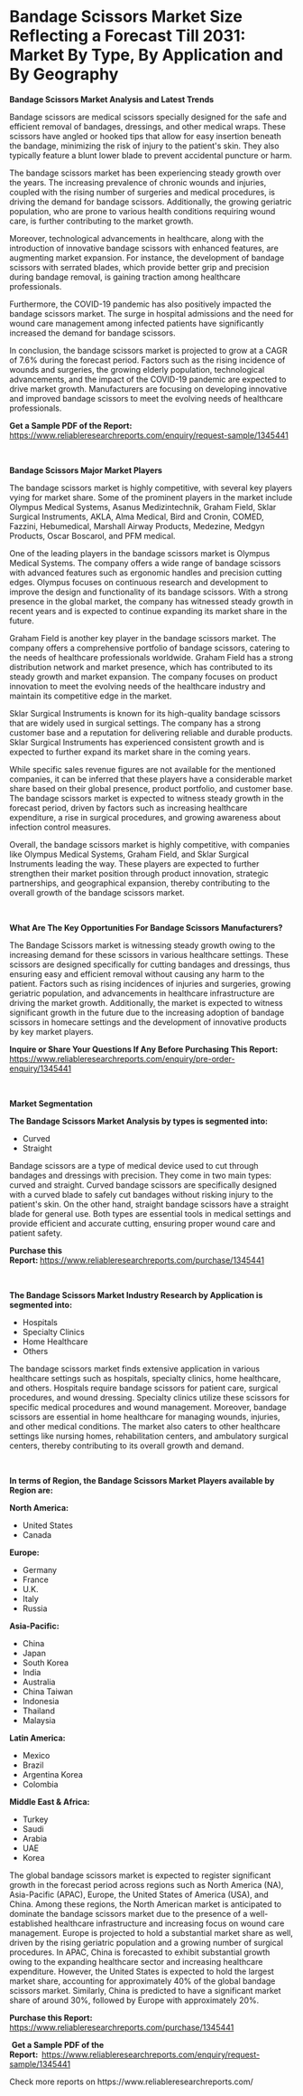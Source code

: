 <p><h1>Bandage Scissors Market Size Reflecting a Forecast Till 2031: Market By Type, By Application and By Geography</h1></p><p><strong>Bandage Scissors Market Analysis and Latest Trends</strong></p>
<p><p>Bandage scissors are medical scissors specially designed for the safe and efficient removal of bandages, dressings, and other medical wraps. These scissors have angled or hooked tips that allow for easy insertion beneath the bandage, minimizing the risk of injury to the patient's skin. They also typically feature a blunt lower blade to prevent accidental puncture or harm.</p><p>The bandage scissors market has been experiencing steady growth over the years. The increasing prevalence of chronic wounds and injuries, coupled with the rising number of surgeries and medical procedures, is driving the demand for bandage scissors. Additionally, the growing geriatric population, who are prone to various health conditions requiring wound care, is further contributing to the market growth.</p><p>Moreover, technological advancements in healthcare, along with the introduction of innovative bandage scissors with enhanced features, are augmenting market expansion. For instance, the development of bandage scissors with serrated blades, which provide better grip and precision during bandage removal, is gaining traction among healthcare professionals.</p><p>Furthermore, the COVID-19 pandemic has also positively impacted the bandage scissors market. The surge in hospital admissions and the need for wound care management among infected patients have significantly increased the demand for bandage scissors.</p><p>In conclusion, the bandage scissors market is projected to grow at a CAGR of 7.6% during the forecast period. Factors such as the rising incidence of wounds and surgeries, the growing elderly population, technological advancements, and the impact of the COVID-19 pandemic are expected to drive market growth. Manufacturers are focusing on developing innovative and improved bandage scissors to meet the evolving needs of healthcare professionals.</p></p>
<p><strong>Get a Sample PDF of the Report:&nbsp;</strong> <a href="https://www.reliableresearchreports.com/enquiry/request-sample/1345441">https://www.reliableresearchreports.com/enquiry/request-sample/1345441</a></p>
<p>&nbsp;</p>
<p><strong>Bandage Scissors Major Market Players</strong></p>
<p><p>The bandage scissors market is highly competitive, with several key players vying for market share. Some of the prominent players in the market include Olympus Medical Systems, Asanus Medizintechnik, Graham Field, Sklar Surgical Instruments, AKLA, Alma Medical, Bird and Cronin, COMED, Fazzini, Hebumedical, Marshall Airway Products, Medezine, Medgyn Products, Oscar Boscarol, and PFM medical.</p><p>One of the leading players in the bandage scissors market is Olympus Medical Systems. The company offers a wide range of bandage scissors with advanced features such as ergonomic handles and precision cutting edges. Olympus focuses on continuous research and development to improve the design and functionality of its bandage scissors. With a strong presence in the global market, the company has witnessed steady growth in recent years and is expected to continue expanding its market share in the future.</p><p>Graham Field is another key player in the bandage scissors market. The company offers a comprehensive portfolio of bandage scissors, catering to the needs of healthcare professionals worldwide. Graham Field has a strong distribution network and market presence, which has contributed to its steady growth and market expansion. The company focuses on product innovation to meet the evolving needs of the healthcare industry and maintain its competitive edge in the market.</p><p>Sklar Surgical Instruments is known for its high-quality bandage scissors that are widely used in surgical settings. The company has a strong customer base and a reputation for delivering reliable and durable products. Sklar Surgical Instruments has experienced consistent growth and is expected to further expand its market share in the coming years.</p><p>While specific sales revenue figures are not available for the mentioned companies, it can be inferred that these players have a considerable market share based on their global presence, product portfolio, and customer base. The bandage scissors market is expected to witness steady growth in the forecast period, driven by factors such as increasing healthcare expenditure, a rise in surgical procedures, and growing awareness about infection control measures.</p><p>Overall, the bandage scissors market is highly competitive, with companies like Olympus Medical Systems, Graham Field, and Sklar Surgical Instruments leading the way. These players are expected to further strengthen their market position through product innovation, strategic partnerships, and geographical expansion, thereby contributing to the overall growth of the bandage scissors market.</p></p>
<p>&nbsp;</p>
<p><strong>What Are The Key Opportunities For Bandage Scissors Manufacturers?</strong></p>
<p><p>The Bandage Scissors market is witnessing steady growth owing to the increasing demand for these scissors in various healthcare settings. These scissors are designed specifically for cutting bandages and dressings, thus ensuring easy and efficient removal without causing any harm to the patient. Factors such as rising incidences of injuries and surgeries, growing geriatric population, and advancements in healthcare infrastructure are driving the market growth. Additionally, the market is expected to witness significant growth in the future due to the increasing adoption of bandage scissors in homecare settings and the development of innovative products by key market players.</p></p>
<p><strong>Inquire or Share Your Questions If Any Before Purchasing This Report:</strong> <a href="https://www.reliableresearchreports.com/enquiry/pre-order-enquiry/1345441">https://www.reliableresearchreports.com/enquiry/pre-order-enquiry/1345441</a></p>
<p>&nbsp;</p>
<p><strong>Market Segmentation</strong></p>
<p><strong>The Bandage Scissors Market Analysis by types is segmented into:</strong></p>
<p><ul><li>Curved</li><li>Straight</li></ul></p>
<p><p>Bandage scissors are a type of medical device used to cut through bandages and dressings with precision. They come in two main types: curved and straight. Curved bandage scissors are specifically designed with a curved blade to safely cut bandages without risking injury to the patient's skin. On the other hand, straight bandage scissors have a straight blade for general use. Both types are essential tools in medical settings and provide efficient and accurate cutting, ensuring proper wound care and patient safety.</p></p>
<p><strong>Purchase this Report:&nbsp;</strong><a href="https://www.reliableresearchreports.com/purchase/1345441">https://www.reliableresearchreports.com/purchase/1345441</a></p>
<p>&nbsp;</p>
<p><strong>The Bandage Scissors Market Industry Research by Application is segmented into:</strong></p>
<p><ul><li>Hospitals</li><li>Specialty Clinics</li><li>Home Healthcare</li><li>Others</li></ul></p>
<p><p>The bandage scissors market finds extensive application in various healthcare settings such as hospitals, specialty clinics, home healthcare, and others. Hospitals require bandage scissors for patient care, surgical procedures, and wound dressing. Specialty clinics utilize these scissors for specific medical procedures and wound management. Moreover, bandage scissors are essential in home healthcare for managing wounds, injuries, and other medical conditions. The market also caters to other healthcare settings like nursing homes, rehabilitation centers, and ambulatory surgical centers, thereby contributing to its overall growth and demand.</p></p>
<p>&nbsp;</p>
<p><strong>In terms of Region, the Bandage Scissors Market Players available by Region are:</strong></p>
<p>
    <p> <strong> North America: </strong>
        <ul>
            <li>United States</li>
            <li>Canada</li>
        </ul>
        </p> 
    <p> <strong> Europe: </strong>
        <ul>
            <li>Germany</li>
            <li>France</li>
            <li>U.K.</li>
            <li>Italy</li>
            <li>Russia</li>
        </ul>
        </p> 
    <p> <strong> Asia-Pacific: </strong>
        <ul>
            <li>China</li>
            <li>Japan</li>
            <li>South Korea</li>
            <li>India</li>
            <li>Australia</li>
            <li>China Taiwan</li>
            <li>Indonesia</li>
            <li>Thailand</li>
            <li>Malaysia</li>
        </ul>
        </p> 
    <p> <strong> Latin America: </strong>
        <ul>
            <li>Mexico</li>
            <li>Brazil</li>
            <li>Argentina Korea</li>
            <li>Colombia</li>
        </ul>
        </p> 
    <p> <strong> Middle East & Africa: </strong>
        <ul>
            <li>Turkey</li>
            <li>Saudi</li>
            <li>Arabia</li>
            <li>UAE</li>
            <li>Korea</li>
        </ul>
    </p>
    </p>
<p><p>The global bandage scissors market is expected to register significant growth in the forecast period across regions such as North America (NA), Asia-Pacific (APAC), Europe, the United States of America (USA), and China. Among these regions, the North American market is anticipated to dominate the bandage scissors market due to the presence of a well-established healthcare infrastructure and increasing focus on wound care management. Europe is projected to hold a substantial market share as well, driven by the rising geriatric population and a growing number of surgical procedures. In APAC, China is forecasted to exhibit substantial growth owing to the expanding healthcare sector and increasing healthcare expenditure. However, the United States is expected to hold the largest market share, accounting for approximately 40% of the global bandage scissors market. Similarly, China is predicted to have a significant market share of around 30%, followed by Europe with approximately 20%.</p></p>
<p><strong>Purchase this Report: </strong><a href="https://www.reliableresearchreports.com/purchase/1345441">https://www.reliableresearchreports.com/purchase/1345441</a></p>
<p>&nbsp;<strong>Get a Sample PDF of the Report:&nbsp;&nbsp;</strong><a href="https://www.reliableresearchreports.com/enquiry/request-sample/1345441">https://www.reliableresearchreports.com/enquiry/request-sample/1345441</a></p>
<p><strong></strong></p>
<p>Check more reports on https://www.reliableresearchreports.com/</p>